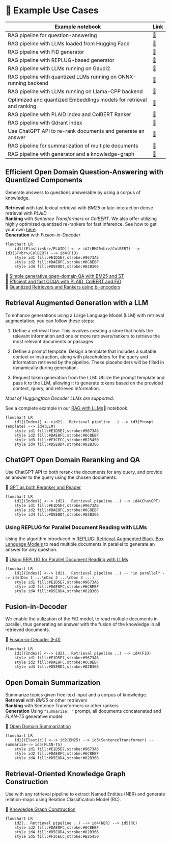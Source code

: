 # :dart: Example Use Cases

| Example notebook                         | Link |
|------------------------------------------|-------------|
| RAG pipeline for question-answering | [:notebook_with_decorative_cover:](examples/simple_oqda_pipeline.ipynb) |
| RAG pipeline with LLMs loaded from Hugging Face | [:notebook_with_decorative_cover:](examples/rag-prompt-hf.ipynb) |
| RAG pipeline with FiD generator | [:notebook_with_decorative_cover:](examples/fid_promping.ipynb) |
| RAG pipeline with REPLUG-based generator | [:notebook_with_decorative_cover:](examples/replug_parallel_reader.ipynb) |
| RAG pipeline with LLMs running on Gaudi2 |[:notebook_with_decorative_cover:](examples/inference_with_gaudi.ipynb) |
| RAG pipeline with quantized LLMs running on ONNX-running backend | [:notebook_with_decorative_cover:](examples/rag_with_quantized_llm.ipynb) |
| RAG pipeline with LLMs running on Llama-CPP backend | [:notebook_with_decorative_cover:](examples/client_inference_with_Llama_cpp.ipynb) |
| Optimized and quantized Embeddings models for retrieval and ranking | [:notebook_with_decorative_cover:](examples/optimized-embeddings.ipynb) |
| RAG pipeline with PLAID index and ColBERT Ranker | [:notebook_with_decorative_cover:](examples/plaid_colbert_pipeline.ipynb) |
| RAG pipeline with Qdrant index | [:notebook_with_decorative_cover:](examples/qdrant_document_store.ipynb) |
| Use ChatGPT API to re-rank documents and generate an answer | [:notebook_with_decorative_cover:](examples/gpt_as_both_reranker_and_reader.ipynb) |
| RAG pipeline for summarization of multiple documents | [:notebook_with_decorative_cover:](examples/od_summarization_pipeline.ipynb) |
| RAG pipeline with generator and a knowledge-graph | [:notebook_with_decorative_cover:](examples/knowledge_graph_construction.ipynb) |

## Efficient Open Domain Question-Answering with Quantized Components

Generate answers to questions answerable by using a corpus of knowledge.

**Retrieval** with fast lexical retrieval with _BM25_ or late-interaction dense retrieval with _PLAID_
</br>
**Ranking** with _Sentence Transformers_ or _ColBERT_. We also offer utilizing highly optimized quantized re-rankers for fast inference. See how to get your own [here](optimization/reranker_quantization/quantization.md).
</br>
**Generation** with _Fusion-in-Decoder_

```mermaid
flowchart LR
    id1[(Elastic<br>/PLAID)] <--> id2(BM25<br>/ColBERT) --> id3(ST<br>/ColBERT) --> id4(FiD)
    style id1 fill:#E1D5E7,stroke:#9673A6
    style id2 fill:#DAE8FC,stroke:#6C8EBF
    style id4 fill:#D5E8D4,stroke:#82B366
```

:notebook: [Simple generative open-domain QA with BM25 and ST](examples/simple_oqda_pipeline.ipynb)
</br>
:notebook: [Efficient and fast ODQA with PLAID, ColBERT and FiD](examples/plaid_colbert_pipeline.ipynb)</br>
:notebook: [Quantized Retrievers and Rankers using bi-encoders](examples/optimized-embeddings.ipynb)

## Retrieval Augmented Generation with a LLM

To enhance generations using a Large Language Model (LLM) with retrieval augmentation, you can follow these steps:

1. Define a retrieval flow: This involves creating a store that holds the relevant information and one or more retrievers/rankers to retrieve the most relevant documents or passages.

2. Define a prompt template: Design a template that includes a suitable context or instruction, along with placeholders for the query and information retrieved by the pipeline. These placeholders will be filled in dynamically during generation.

3. Request token generation from the LLM: Utilize the prompt template and pass it to the LLM, allowing it to generate tokens based on the provided context, query, and retrieved information.

*Most of Huggingface Decoder LLMs are supported*.

See a complete example in our [RAG with LLMs](examples/rag-prompt-hf.ipynb):notebook: notebook.

```mermaid
flowchart LR
    id1[(Index)] <-->id2(.. Retrieval pipeline ..) --> id3(Prompt Template) --> id4(LLM)
    style id1 fill:#E1D5E7,stroke:#9673A6
    style id2 fill:#DAE8FC,stroke:#6C8EBF
    style id3 fill:#F3CECC,stroke:#B25450
    style id4 fill:#D5E8D4,stroke:#82B366
```

## ChatGPT Open Domain Reranking and QA

Use ChatGPT API to both rerank the documents for any query, and provide an answer to the query using the chosen documents.

:notebook: [GPT as both Reranker and Reader](examples/gpt_as_both_reranker_and_reader.ipynb)

```mermaid
flowchart LR
    id1[(Index)] <--> id2(.. Retrieval pipeline ..) --> id4(ChatGPT)
    style id1 fill:#E1D5E7,stroke:#9673A6
    style id2 fill:#DAE8FC,stroke:#6C8EBF
    style id4 fill:#D5E8D4,stroke:#82B366
```

### Using REPLUG for Parallel Document Reading with LLMs

Using the algorithm introduced in [REPLUG: Retrieval-Augmented Black-Box Language Models
](https://arxiv.org/abs/2301.12652) to read multiple documents in parallel to generate an answer for any question.

:notebook: [Using REPLUG for Parallel Document Reading with LLMs](examples/replug_parallel_reader.ipynb)

```mermaid
flowchart LR
    id1[(Index)] <--> id2(.. Retrieval pipeline ..) -- "in parallel" --> id4(Doc 1 ...\nDoc 2 ...\nDoc 3 ...)
    style id1 fill:#E1D5E7,stroke:#9673A6
    style id2 fill:#DAE8FC,stroke:#6C8EBF
    style id4 fill:#D5E8D4,stroke:#82B366
```

## Fusion-in-Decoder

We enable the utilization of the FiD model, to read multiple documents in parallel, thus generating an answer with the fusion of the knowledge in all retrieved documents.

:notebook: [Fusion-in-Decoder (FiD)](examples/fid_promping.ipynb)

```mermaid
flowchart LR
    id1[(Index)] <--> id2(.. Retrieval pipeline ..) --> id4(FiD)
    style id1 fill:#E1D5E7,stroke:#9673A6
    style id2 fill:#DAE8FC,stroke:#6C8EBF
    style id4 fill:#D5E8D4,stroke:#82B366
```

## Open Domain Summarization

Summarize topics given free-text input and a corpus of knowledge.
**Retrieval** with _BM25_ or other retrievers
</br>
**Ranking** with Sentence Transformers or other rankers
</br>
**Generation** Using `"summarize: "` prompt, all documents concatenated and _FLAN-T5_ generative model

:notebook: [Open Domain Summarization](examples/od_summarization_pipeline.ipynb)

```mermaid
flowchart LR
    id1[(Elastic)] <--> id2(BM25) --> id3(SentenceTransformer) -- summarize--> id4(FLAN-T5)
    style id1 fill:#E1D5E7,stroke:#9673A6
    style id2 fill:#DAE8FC,stroke:#6C8EBF
    style id4 fill:#D5E8D4,stroke:#82B366
```

## Retrieval-Oriented Knowledge Graph Construction

Use with any retrieval pipeline to extract Named Entities (NER) and generate relation-maps using Relation Classification Model (RC).

:notebook: [Knowledge Graph Construction](examples/knowledge_graph_construction.ipynb)

```mermaid
flowchart LR
    id2(.. Retrieval pipeline ..) --> id4(NER) --> id5(RC)
    style id2 fill:#DAE8FC,stroke:#6C8EBF
    style id4 fill:#D5E8D4,stroke:#82B366
    style id5 fill:#F3CECC,stroke:#B25450
```
